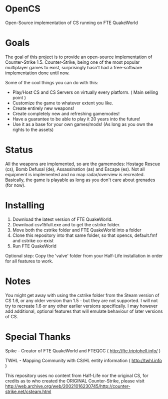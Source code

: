 # OpenCS
Open-Source implementation of CS running on FTE QuakeWorld

# Goals
The goal of this project is to provide an open-source implementation of Counter-Strike 1.5.
Counter-Strike, being one of the most popular multiplayer games to exist, surprisingly hasn't had
a free-software implementation done until now. 

Some of the cool things you can do with this:
* Play/Host CS and CS Servers on virtually every platform. ( Main selling point )
* Customize the game to whatever extent you like.
* Create entirely new weapons!
* Create completely new and refreshing gamemodes!
* Have a guarantee to be able to play it 20 years into the future!
* Use it as a base for your own games/mods! (As long as you own the rights to the assets)

# Status
All the weapons are implemented, so are the gamemodes: Hostage Rescue (cs), Bomb Defusal (de), Assassination (as) and Escape (es).
Not all equipment is implemented and no map radar/overview is recreated.
Basically, the game is playable as long as you don't care about grenades (for now).

# Installing
1. Download the latest version of FTE QuakeWorld.
2. Download csv15full.exe and to get the cstrike folder.
3. Move both the cstrike folder and FTE QuakeWorld into a folder
4. Clone this repository into that same folder, so that opencs, default.fmf and cstrike co-exist
5. Run FTE QuakeWorld

Optional step: Copy the 'valve' folder from your Half-Life installation in order for all features to work.

# Notes
You might get away with using the cstrike folder from the Steam version of CS 1.6, or any older version
than 1.5 - but they are not supported. I will not try to recreate 1.6 or any other earlier versions specifically.
I may however add additional, optional features that will emulate behaviour of later versions of CS.

# Special Thanks
Spike - Creator of FTE QuakeWorld and FTEQCC ( http://fte.triptohell.info/ )

TWHL - Mapping Community with CS/HL entity information (  http://twhl.info )

This repository uses no content from Half-Life nor the original CS, for credits
as to who created the ORIGINAL Counter-Strike, please visit
http://web.archive.org/web/20021016230745/http://counter-strike.net/csteam.html
